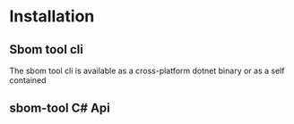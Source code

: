 # Installation

## Sbom tool cli

The sbom tool cli is available as a cross-platform dotnet binary or as a self contained 


## sbom-tool C# Api